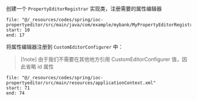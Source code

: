 创建一个 `PropertyEditorRegistrar` 实现类，注册需要的属性编辑器

```reference
file: "@/_resources/codes/spring/ioc-propertyeditor/src/main/java/com/example/mybank/MyPropertyEditorRegistrar.java"
start: 10
end: 17
```

将属性编辑器注册到 `CustomEditorConfigurer` 中：

>[!note] 由于我们不需要在其他地方引用 CustomEditorConfigurer 值，因此省略 id 属性

```reference
file: "@/_resources/codes/spring/ioc-propertyeditor/src/main/resources/applicationContext.xml"
start: 71
end: 74
```
